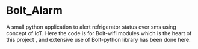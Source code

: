 # Bolt_Alarm
A small python application to alert refrigerator status over sms using concept of IoT.
Here the code is for Bolt-wifi modules which is the heart of this project , and extensive use of Bolt-python library has been done here.
